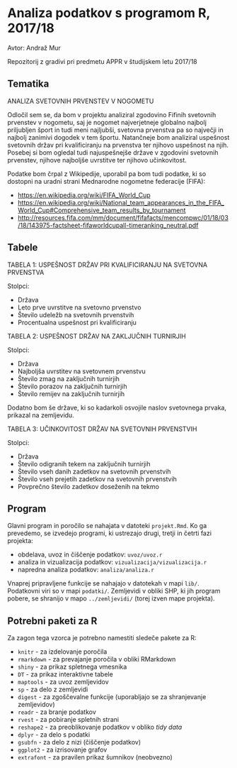 # Analiza podatkov s programom R, 2017/18

Avtor: Andraž Mur

Repozitorij z gradivi pri predmetu APPR v študijskem letu 2017/18

## Tematika

ANALIZA SVETOVNIH PRVENSTEV V NOGOMETU

Odločil sem se, da bom v projektu analiziral zgodovino Fifinih svetovnih prvenstev v nogometu, saj je nogomet najverjetneje globalno najbolj priljubljen šport in tudi meni najljubši, svetovna prvenstva pa so največji in najbolj zanimivi dogodek v tem športu. Natančneje bom analiziral uspešnost svetovnih držav pri kvalificiranju na prvenstva ter njihovo uspešnost na njih. Posebej si bom ogledal tudi najuspešnejše države v zgodovini svetovnih prvenstev, njihove najboljše uvrstitve ter njihovo učinkovitost.

Podatke bom črpal z Wikipedije, uporabil pa bom tudi podatke, ki so dostopni na uradni strani Mednarodne nogometne federacije (FIFA):
* https://en.wikipedia.org/wiki/FIFA_World_Cup
* https://en.wikipedia.org/wiki/National_team_appearances_in_the_FIFA_World_Cup#Comprehensive_team_results_by_tournament
* http://resources.fifa.com/mm/document/fifafacts/mencompwc/01/18/03/18/143975-factsheet-fifaworldcupall-timeranking_neutral.pdf


## Tabele

TABELA 1: USPEŠNOST DRŽAV PRI KVALIFICIRANJU NA SVETOVNA PRVENSTVA

Stolpci: 
* Država
* Leto prve uvrstitve na svetovno prvenstvo
* Število udeležb na svetovnih prvenstvih
* Procentualna uspešnost pri kvalificiranju

TABELA 2: USPEŠNOST DRŽAV NA ZAKLJUČNIH TURNIRJIH

Stolpci:
* Država
* Najboljša uvrstitev na svetovnem prvenstvu
* Število zmag na zaključnih turnirjih
* Število porazov na zaključnih turnirjih
* Število remijev na zaključnih turnirjih

Dodatno bom še države, ki so kadarkoli osvojile naslov svetovnega prvaka, prikazal na zemljevidu.

TABELA 3: UČINKOVITOST DRŽAV NA SVETOVNIH PRVENSTVIH

Stolpci:
* Država
* Število odigranih tekem na zaključnih turnirjih
* Število vseh danih zadetkov na svetovnih prvenstvih
* Število vseh prejetih zadetkov na svetovnih prvenstvih
* Povprečno število zadetkov doseženih na tekmo


## Program

Glavni program in poročilo se nahajata v datoteki `projekt.Rmd`. Ko ga prevedemo,
se izvedejo programi, ki ustrezajo drugi, tretji in četrti fazi projekta:

* obdelava, uvoz in čiščenje podatkov: `uvoz/uvoz.r`
* analiza in vizualizacija podatkov: `vizualizacija/vizualizacija.r`
* napredna analiza podatkov: `analiza/analiza.r`

Vnaprej pripravljene funkcije se nahajajo v datotekah v mapi `lib/`. Podatkovni
viri so v mapi `podatki/`. Zemljevidi v obliki SHP, ki jih program pobere, se
shranijo v mapo `../zemljevidi/` (torej izven mape projekta).

## Potrebni paketi za R

Za zagon tega vzorca je potrebno namestiti sledeče pakete za R:

* `knitr` - za izdelovanje poročila
* `rmarkdown` - za prevajanje poročila v obliki RMarkdown
* `shiny` - za prikaz spletnega vmesnika
* `DT` - za prikaz interaktivne tabele
* `maptools` - za uvoz zemljevidov
* `sp` - za delo z zemljevidi
* `digest` - za zgoščevalne funkcije (uporabljajo se za shranjevanje zemljevidov)
* `readr` - za branje podatkov
* `rvest` - za pobiranje spletnih strani
* `reshape2` - za preoblikovanje podatkov v obliko *tidy data*
* `dplyr` - za delo s podatki
* `gsubfn` - za delo z nizi (čiščenje podatkov)
* `ggplot2` - za izrisovanje grafov
* `extrafont` - za pravilen prikaz šumnikov (neobvezno)
